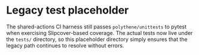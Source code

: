 # Legacy test placeholder

The shared-actions CI harness still passes ``polythene/unittests`` to pytest
when exercising Slipcover-based coverage.  The actual tests now live under the
``tests/`` directory, so this placeholder directory simply ensures that the
legacy path continues to resolve without errors.
